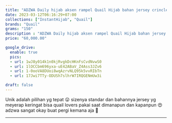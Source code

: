 ```yaml
---
title: "ADZWA Daily hijab aksen rampel Quail Hijab bahan jersey crincle"
date: 2023-03-12T06:16:29+07:00
collections: ["InstantHijab", "Quail"]
brands: "Quail"
grams: "150"
description : "ADZWA Daily hijab aksen rampel Quail Hijab bahan jersey crincle"
price: "60,000.00"

google_drive:
  enable: true
  pics:
  - url: 1wJ8y014k1n0kjRvgkDcHKnFsCvdNvwS0
  - url: 1lOCCbm696yxa-uE42ABaV_Z4Ass3JZv6
  - url: 1-0ooVA8DUoi8wqAzrvNLQ95k5vvRIbTn
  - url: 17Jwi7TTy-ODUSh7slhrW7IRQGENmUw3i

draft: false
---
```


Unik adalah pilihan yg tepat 😛 sizenya standar dan bahannya jersey yg meyerap keringat 
bisa quail lovers pakai saat dimanapun dan kapanpun 😍 adzwa sangat okay buat pergi kemana aja 🥰


--------------    
 
